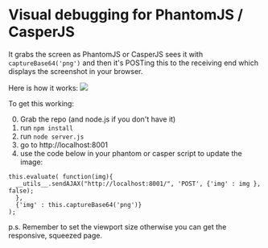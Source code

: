 Visual debugging for PhantomJS / CasperJS
=================

It grabs the screen as PhantomJS or CasperJS sees it with `captureBase64('png')` and then it's POSTing this to the 
receiving end which displays the screenshot in your browser.

Here is how it works:
![](https://dl.dropboxusercontent.com/u/19020828/casperia.PNG)


To get this working:

0. Grab the repo (and node.js if you don't have it)
1. run `npm install`
2. run `node server.js`
3. go to http://localhost:8001
4. use the code below in your phantom or casper script to update the image:

````
this.evaluate( function(img){
  __utils__.sendAJAX("http://localhost:8001/", 'POST', {'img' : img }, false);    
  }, 
  {'img' : this.captureBase64('png')} 
);
````

p.s. Remember to set the viewport size otherwise you can get the responsive, squeezed page.
